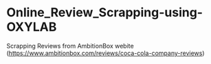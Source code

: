 # Online_Review_Scrapping-using-OXYLAB
Scrapping Reviews from AmbitionBox webite (https://www.ambitionbox.com/reviews/coca-cola-company-reviews)
